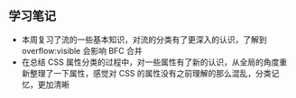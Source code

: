 ## 学习笔记

- 本周复习了流的一些基本知识，对流的分类有了更深入的认识，了解到 overflow:visible 会影响 BFC 合并
- 在总结 CSS 属性分类的过程中，对一些属性有了新的认识，从全局的角度重新整理了一下属性，感觉对 CSS 的属性没有之前理解的那么混乱，分类记忆，更加清晰
